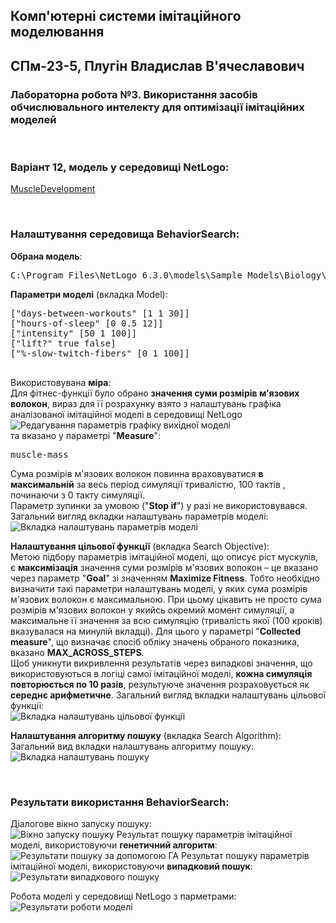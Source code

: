 ## Комп'ютерні системи імітаційного моделювання
## СПм-23-5, **Плугін Владислав В'ячеславович**
### Лабораторна робота №**3**. Використання засобів обчислювального интелекту для оптимізації імітаційних моделей

<br>

### Варіант 12, модель у середовищі NetLogo:
[MuscleDevelopment](http://www.netlogoweb.org/launch#http://www.netlogoweb.org/assets/modelslib/Sample%20Models/Biology/Muscle%20Development.nlogo)


<br>

### Налаштування середовища BehaviorSearch:

**Обрана модель**:
<pre>
C:\Program Files\NetLogo 6.3.0\models\Sample Models\Biology\Muscle Development.nlogo
</pre>
**Параметри моделі** (вкладка Model):  
<pre>
["days-between-workouts" [1 1 30]]
["hours-of-sleep" [0 0.5 12]]
["intensity" [50 1 100]]
["lift?" true false]
["%-slow-twitch-fibers" [0 1 100]]

</pre>
Використовувана **міра**:  
Для фітнес-функції  було обрано **значення суми розмірів м'язових волокон**, вираз для її розрахунку взято з налаштувань графіка аналізованої імітаційної моделі в середовищі NetLogo  
![Редагування параметрів графіку вихідної моделі](measure.png)  
та вказано у параметрі "**Measure**":
<pre>
muscle-mass
</pre>
Сума розмірів м'язових волокон повинна враховуватися **в максимальній** за весь період симуляції тривалістю, 100 тактів , починаючи з 0 такту симуляції.  
Параметр зупинки за умовою ("**Stop if**") у разі не використовувався.  
Загальний вигляд вкладки налаштувань параметрів моделі:  
![Вкладка налаштувань параметрів моделі](parametrs_model-lr3.png)

**Налаштування цільової функції** (вкладка Search Objective):  
Метою підбору параметрів імітаційної моделі, що описує ріст мускулів, є **максимізація** значення суми розмірів м'язових волокон – це вказано через параметр "**Goal**" зі значенням **Maximize Fitness**. Тобто необхідно визначити такі параметри налаштувань моделі, у яких сума розмірів м'язових волокон є максимальною. При цьому цікавить не просто  сума розмірів м'язових волокон у якийсь окремий момент симуляції, а максимальне її значення за всю симуляцію (тривалість якої (100 кроків) вказувалася на минулій вкладці). Для цього у параметрі "**Collected measure**", що визначає спосіб обліку значень обраного показника, вказано **MAX_ACROSS_STEPS**.  
Щоб уникнути викривлення результатів через випадкові значення, що використовуються в логіці самої імітаційної моделі, **кожна симуляція повторюється по 10 разів**, результуюче значення розраховується як **середнє арифметичне**.
Загальний вигляд вкладки налаштувань цільової функції:  
![Вкладка налаштувань цільової функції](objective-lr3.png)

**Налаштування алгоритму пошуку** (вкладка Search Algorithm):  
Загальний вид вкладки налаштувань алгоритму пошуку:  
![Вкладка налаштувань пошуку](search.png)

<br>

### Результати використання BehaviorSearch:
Діалогове вікно запуску пошуку:  
![Вікно запуску пошуку](dialog.png)
Результат пошуку параметрів імітаційної моделі, використовуючи **генетичний алгоритм**:  
![Результати пошуку за допомогою ГА](result-ga-lr3.png)
Результат пошуку параметрів імітаційної моделі, використовуючи **випадковий пошук**:  
![Результати випадкового пошуку](result-rs-lr3.png)

Робота моделі у середовищі NetLogo з парметрами:
![Результати роботи моделі](result-work-lr3.png)
